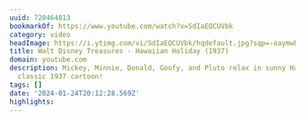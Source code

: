 ```yaml
---
uuid: 720464813
bookmarkOf: https://www.youtube.com/watch?v=SdIaEQCUVbk
category: video
headImage: https://i.ytimg.com/vi/SdIaEQCUVbk/hqdefault.jpg?sqp=-oaymwEmCOADEOgC8quKqQMa8AEB-AH-BIAC4AOKAgwIABABGD8gZShhMA8=&rs=AOn4CLAc4NdaDTOICSWtJizkElItw1GhKA
title: Walt Disney Treasures - Hawaiian Holiday (1937)
domain: youtube.com
description: Mickey, Minnie, Donald, Goofy, and Pluto relax in sunny Hawaii in this
  classic 1937 cartoon!
tags: []
date: '2024-01-24T20:12:28.569Z'
highlights: 
---
```



